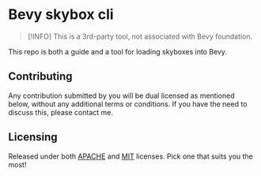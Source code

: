 # Bevy skybox cli

> [!INFO]
> This is a 3rd-party tool, not associated with Bevy foundation.

This repo is both a guide and a tool for loading skyboxes into Bevy.


## Contributing

Any contribution submitted by you will be dual licensed as mentioned below, without any additional terms or conditions. If you have the need to discuss this, please contact me.

## Licensing

Released under both [APACHE](./LICENSE-APACHE) and [MIT](./LICENSE-MIT) licenses. Pick one that suits you the most!
